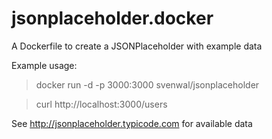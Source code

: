 # jsonplaceholder.docker

A Dockerfile to create a JSONPlaceholder with example data


Example usage: 

> docker run -d -p 3000:3000 svenwal/jsonplaceholder

> curl http://localhost:3000/users


See http://jsonplaceholder.typicode.com for available data
